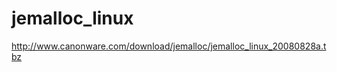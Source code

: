 jemalloc_linux
==============

http://www.canonware.com/download/jemalloc/jemalloc_linux_20080828a.tbz